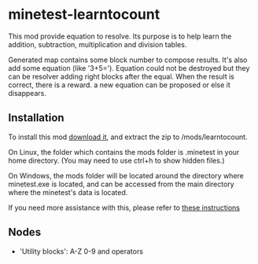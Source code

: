 minetest-learntocount
=================

This mod provide equation to resolve. 
Its purpose is to help learn the addition, subtraction, multiplication and division tables.

Generated map contains some block number to compose results. 
It's also add some equation (like '3+5='). 
Equation could not be destroyed but they can be resolver adding right blocks after the equal.
When the result is correct, there is a reward. 
a new equation can be proposed or else it disappears.

Installation
-----
To install this mod [download it](../../archive/main.zip), and extract the zip to <your minetest folder>/mods/learntocount.

On Linux, the folder which contains the mods folder is .minetest in your home directory. (You may need to use ctrl+h to show hidden files.)

On Windows, the mods folder will be located around the directory where minetest.exe is located, and can be accessed from the main directory where the minetest's data is located.

If you need more assistance with this, please refer to [these instructions](https://wiki.minetest.net/Installing_Mods)

Nodes
-----

* 'Utility blocks': A-Z 0-9 and operators
